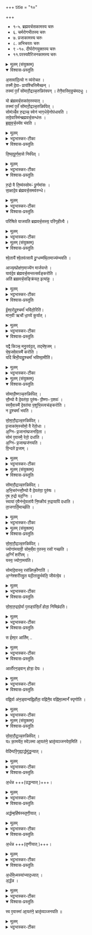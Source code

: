+++
title = "१०"

+++
- १-५. ब्रह्मवर्चसकामस्य चरुः
- ६. चर्मरोगभीतस्य चरुः
- ७. प्रजाकामस्य चरुः
- ८. अभिचरतः चरुः
- ९ -१०. दीर्घरोगयुक्तस्य चरुः
- ११.परस्यवैरिजनकामस्य चरुः


<details><summary>मूलम् (संयुक्तम्)</summary>

अ॒सावा॑दि॒त्यो न व्य॑रोचत॒ तस्मै॑ दे॒वाᳶ प्राय॑श्चित्तिमैच्छ॒न्तस्मा॑ ए॒तँ सो॑मारौ॒द्रञ्च॒रुन्निर॑वप॒न्तेनै॒वास्मि॒न्रुच॑मदधु॒र्यो ब्र॑ह्मवर्च॒सका॑म॒स्स्यात्तस्मा॑ ए॒तँ सो॑मारौ॒द्रञ्च॒रुन्निर्व॑पे॒त्सोम॑ञ्चै॒व रु॒द्रञ्च॒ स्वेन॑ भाग॒धेये॒नोप॑धावति॒ तावे॒वास्मि॑न्ब्रह्मवर्च॒सन्ध॑त्तो ब्रह्मवर्च॒स्ये॑व भ॑वति तिष्यापूर्णमा॒से निर्व॑पेद्रु॒द्रः (53)  वै ति॒ष्य॑स्सोमᳶ॑ पू॒र्णमा॑सस्सा॒क्षादे॒व ब्र॑ह्मवर्च॒समव॑रुन्धे॒ परि॑श्रिते याजयति ब्रह्मवर्च॒सस्य॒ परि॑गृहीत्यै 
</details>

<details open><summary>विश्वास-प्रस्तुतिः</summary>

अ॒सावा॑दि॒त्यो न व्य॑रोचत ।   
तस्मै॑ दे॒वाᳶ प्राय॑श्चित्तिमैच्छन् ।   
तस्मा॑ ए॒तँ सो॑मारौ॒द्रञ्च॒रुन्निर॑वपन् ।
तेनै॒वास्मि॒न्रुच॑मदधुः ।

यो ब्र॑ह्मवर्च॒सका॑म॒स्स्यात् ।   
तस्मा॑ ए॒तँ सो॑मारौ॒द्रञ्च॒रुन्निर्व॑पेत् ।   
सोम॑ञ्चै॒व रु॒द्रञ्च॒ स्वेन॑ भाग॒धेये॒नोप॑धावति ।  
तावे॒वास्मि॑न्ब्रह्मवर्च॒सन्ध॑त्तः ।  
ब्र॒ह्म॒व॒र्च॒स्ये॑व भ॑वति ।  
</details>

<details><summary>मूलम्</summary>

अ॒सावा॑दि॒त्यो न व्य॑रोचत ।   
तस्मै॑ दे॒वाᳶ प्राय॑श्चित्तिमैच्छन् ।   
तस्मा॑ ए॒तँ सो॑मारौ॒द्रञ्च॒रुन्निर॑वपन् ।
तेनै॒वास्मि॒न्रुच॑मदधुः ।

यो ब्र॑ह्मवर्च॒सका॑म॒स्स्यात् ।   
तस्मा॑ ए॒तँ सो॑मारौ॒द्रञ्च॒रुन्निर्व॑पेत् ।   
सोम॑ञ्चै॒व रु॒द्रञ्च॒ स्वेन॑ भाग॒धेये॒नोप॑धावति ।  
तावे॒वास्मि॑न्ब्रह्मवर्च॒सन्ध॑त्तः ।  
ब्र॒ह्म॒व॒र्च॒स्ये॑व भ॑वति ।  
</details>

<details><summary>भट्टभास्कर-टीका</summary>

1असावादित्य इत्यादि ॥ सोमारौद्रमिति । उत्तरपदवृद्धिश्छान्दसी ।
</details>

<details open><summary>विश्वास-प्रस्तुतिः</summary>

ति॒ष्या॒पू॒र्ण॒मा॒से निर्व॑पेत् ।  
</details>

<details><summary>मूलम्</summary>

ति॒ष्या॒पू॒र्ण॒मा॒से निर्व॑पेत् ।  
</details>

<details><summary>भट्टभास्कर-टीका</summary>

तिष्यापौर्णमासे इति । तैष्यां पौर्णमास्यामित्यर्थः । तिष्येण सहितः पूर्णमासस्तिष्यापूणर्मासः । 'अन्येषामपि दृश्यते' इति दीर्घत्वम् । तिष्यः पुष्यः ।
</details>

<details open><summary>विश्वास-प्रस्तुतिः</summary>

रु॒द्रो वै ति॒ष्य॑स्सोमᳶ॑ पू॒र्णमा॑सः ।   
सा॒क्षादे॒व ब्र॑ह्मवर्च॒समव॑रुन्धे।   
</details>

<details><summary>मूलम्</summary>

रु॒द्रो वै ति॒ष्य॑स्सोमᳶ॑ पू॒र्णमा॑सः ।   
सा॒क्षादे॒व ब्र॑ह्मवर्च॒समव॑रुन्धे।   
</details>

<details><summary>भट्टभास्कर-टीका</summary>

रुद्रो वा इत्यादि । तयोस्तत्प्रधानत्वात्ताच्छब्द्यम् ।  
साक्षादिति । अव्यवधानेन द्वयोरपि तेजस्वित्वात् ॥
</details>

<details open><summary>विश्वास-प्रस्तुतिः</summary>

परि॑श्रिते याजयति ब्रह्मवर्च॒सस्य॒ परि॑गृहीत्यै ।  
</details>

<details><summary>मूलम्</summary>

परि॑श्रिते याजयति ब्रह्मवर्च॒सस्य॒ परि॑गृहीत्यै ।  
</details>

<details><summary>भट्टभास्कर-टीका</summary>

2परिश्रिते क[कु]शादिभिः परितः छादिते । 'याजयति' इति वचनात्प्रधानं तु परिश्रिते ; स्विष्टकृदाद्यपरिश्रिते एव ।
</details>



<details><summary>मूलम् (संयुक्तम्)</summary>

श्वे॒तायै॑ श्वे॒तव॑त्सायै दु॒ग्धम्म॑थि॒तमाज्य॑म्भव॒त्याज्य॒म्प्रोक्ष॑ण॒माज्ये॑न मार्जयन्ते॒ याव॑दे॒व ब्र॑ह्मवर्च॒सन्तत्सर्व॑ङ्करो॒त्यति॑ ब्रह्मवर्च॒सङ्क्रि॑यत॒ इत्या॑हुरीश्व॒रो दु॒श्चर्मा॒ भवि॑तो॒रिति॑ मान॒वी ऋचौ॑ धा॒य्ये॑ कुर्या॒द्यद्वै किञ्च॒ मनु॒रव॑द॒त्तद्भे॑ष॒जम् (54)  भे॒ष॒जमे॒वास्मै॑ करोति॒ यदि॑ बिभी॒याद्दु॒श्चर्मा॑ भविष्या॒मीति॑ 
</details>

<details open><summary>विश्वास-प्रस्तुतिः</summary>

श्वे॒तायै॑ श्वे॒तव॑त्सायै दु॒ग्धम्म॑थि॒तमाज्य॑म्भवति  ।   

आज्य॒म्प्रोक्ष॑ण॒माज्ये॑न मार्जयन्ते ।  
याव॑दे॒व ब्र॑ह्मवर्च॒सन्तत्सर्व॑ङ्करोति ।  
अति॑ ब्रह्मवर्च॒सङ्क्रि॑यत॒ इत्या॑हुः ।  
</details>

<details><summary>मूलम्</summary>

श्वे॒तायै॑ श्वे॒तव॑त्सायै दु॒ग्धम्म॑थि॒तमाज्य॑म्भवति  ।   

आज्य॒म्प्रोक्ष॑ण॒माज्ये॑न मार्जयन्ते ।  
याव॑दे॒व ब्र॑ह्मवर्च॒सन्तत्सर्व॑ङ्करोति ।  
अति॑ ब्रह्मवर्च॒सङ्क्रि॑यत॒ इत्या॑हुः ।  
</details>

<details><summary>भट्टभास्कर-टीका</summary>

3श्वेताया इत्यादि ॥ ईदृशेनाज्येन एतत्कुर्यात् । सर्वब्रह्मवर्चसलाभः सर्वं प्रोक्षणमार्जनान्या[नाद्या]ज्येनेति ।
</details>

<details open><summary>विश्वास-प्रस्तुतिः</summary>

ई॒श्व॒रोदु॒श्चर्मा॑ भवि॑तो॒रिति॑।  
मान॒वी ऋचौ॑ धा॒य्ये॑ कुर्यात् ।  
</details>

<details><summary>मूलम्</summary>

ई॒श्व॒रोदु॒श्चर्मा॑ भवि॑तो॒रिति॑।  
मान॒वी ऋचौ॑ धा॒य्ये॑ कुर्यात् ।  
</details>

<details><summary>भट्टभास्कर-टीका</summary>

एवं ब्रह्मवर्चसमतिक्रियते अन्यत्रोत्पाद्यते, तत्रायं दुश्चर्मा श्वित्री भवितुमीश्वरस्स्यादित्याहुर्ब्रह्मविदः, तत्परिहाराय मानवी मानव्यौ ऋचौ धाय्ये कुर्यात् । 'मक्षू देववतः' इत्यासां द्वे धाय्ये । लोके दधाति । आद्ये इत्येके । अन्त्ये इत्यन्ये । 'देवानां य इन्मनः' इति सर्वत्रानुषज्यते । 'समिद्ध्यमानः' इति 'समिद्धः' इत्येतयोर्मध्ये ये भवतः ते धाय्ये ।
</details>

<details open><summary>विश्वास-प्रस्तुतिः</summary>

यद्वै किञ्च॒ मनु॒रव॑द॒त्, तद्भे॑ष॒जम् ।    
भे॒ष॒जमे॒वास्मै॑ करोति ।  
यदि॑ बिभी॒याद्दु॒श्चर्मा॑ भविष्या॒मीति॑।
</details>

<details><summary>मूलम्</summary>

यद्वै किञ्च॒ मनु॒रव॑द॒त्, तद्भे॑ष॒जम् ।    
भे॒ष॒जमे॒वास्मै॑ करोति ।  
यदि॑ बिभी॒याद्दु॒श्चर्मा॑ भविष्या॒मीति॑।
</details>

<details><summary>भट्टभास्कर-टीका</summary>

यद्वा इत्यादि । मननान्मनुः मनस्वी प्रजापतिः । तेनोक्तं सर्वं भेषजं सर्वोपद्रवशमनं भवति । एवं मनोर्विशिष्टत्वान्मानव्योरपृचोर्विशिष्टत्वम् । अतस्तयोर्धाय्यात्वाद्दुश्चर्मत्वभयाप्रसङ्गः ॥
</details>



<details><summary>मूलम् (संयुक्तम्)</summary>

सोमापौ॒ष्णञ्च॒रुन्निर्व॑पेत्सौ॒म्यो वै दे॒वत॑या॒ पुरु॑षᳶ पौ॒ष्णाᳶ प॒शव॒स्स्वयै॒वास्मै॑ दे॒वत॑या प॒शुभि॒स्त्वच॑ङ्करोति॒ न दु॒श्चर्मा॑ भवति सोमारौ॒द्रञ्च॒रुन्निर्व॑पेत्प्र॒जाका॑म॒स्सोमो॒ वै रे॑तो॒धा अ॒ग्निᳶ प्र॒जाना॑म्प्रजनयि॒ता सोम॑ ए॒वास्मै॒ रेतो॒ दधा॑त्य॒ग्निᳶ प्र॒जाम्प्रज॑नयति वि॒न्दते॑ (55)  प्र॒जाँ 
</details>

<details open><summary>विश्वास-प्रस्तुतिः</summary>

सोमापौ॒ष्णञ्च॒रुन्निर्व॑पेत् ।  
सौ॒म्यो वै दे॒वत॑या॒ पुरु॑षᳶ पौ॒ष्णाᳶ प॒शवः॑ ।  
स्वयै॒वास्मै॑ दे॒वत॑या प॒शुभि॒स्त्वच॑ङ्करोति ।   
न दु॒श्चर्मा॑ भवति ।   

सो॒मा॒रौ॒द्रञ्च॒रुन्निर्व॑पेत् ।   
प्र॒जाका॑म॒स्सोमो॒ वै रे॑तो॒धाः ।  
अ॒ग्निᳶ प्र॒जाना॑म्प्रजनयि॒ता ।  
सोम॑ ए॒वास्मै॒ रेतो॒ दधा॑ति  ।   
अ॒ग्निᳶ प्र॒जाम्प्रज॑नयति ।    
वि॒न्दते॑ प्र॒जाम् ।
</details>

<details><summary>मूलम्</summary>

सोमापौ॒ष्णञ्च॒रुन्निर्व॑पेत् ।  
सौ॒म्यो वै दे॒वत॑या॒ पुरु॑षᳶ पौ॒ष्णाᳶ प॒शवः॑ ।  
स्वयै॒वास्मै॑ दे॒वत॑या प॒शुभि॒स्त्वच॑ङ्करोति ।   
न दु॒श्चर्मा॑ भवति ।   

सो॒मा॒रौ॒द्रञ्च॒रुन्निर्व॑पेत् ।   
प्र॒जाका॑म॒स्सोमो॒ वै रे॑तो॒धाः ।  
अ॒ग्निᳶ प्र॒जाना॑म्प्रजनयि॒ता ।  
सोम॑ ए॒वास्मै॒ रेतो॒ दधा॑ति  ।   
अ॒ग्निᳶ प्र॒जाम्प्रज॑नयति ।    
वि॒न्दते॑ प्र॒जाम् ।
</details>

<details><summary>भट्टभास्कर-टीका</summary>

4-5सोमापौष्णमिति ॥ पूर्ववदुत्तरपदवृद्धिः ॥
</details>



<details><summary>मूलम् (संयुक्तम्)</summary>

सो॑मारौ॒द्रञ्च॒रुन्निर्व॑पेदभि॒चर॑न्त्सौ॒म्यो वै दे॒वत॑या॒ पुरु॑ष ए॒ष रु॒द्रो यद॒ग्निस्स्वाया॑ ए॒वैन॑न्दे॒वता॑यै नि॒ष्क्रीय॑ रु॒द्रायापि॑ दधाति ता॒जगार्ति॒मार्च्छ॑ति 
</details>

<details open><summary>विश्वास-प्रस्तुतिः</summary>

सो॑मारौ॒द्रञ्च॒रुन्निर्व॑पेत्   ।  
अ॒भि॒चर॑न्त्सौ॒म्यो वै दे॒वत॑या॒ पुरु॑षः ।   
ए॒ष रु॒द्रो यद॒ग्निः ।   
स्वाया॑ ए॒वैन॑न्दे॒वता॑यै नि॒ष्क्रीय॑ रु॒द्रायापि॑ दधाति ।   
ता॒जगार्ति॒मार्च्छ॑ति ।  
</details>

<details><summary>मूलम्</summary>

सो॑मारौ॒द्रञ्च॒रुन्निर्व॑पेत्   ।  
अ॒भि॒चर॑न्त्सौ॒म्यो वै दे॒वत॑या॒ पुरु॑षः ।   
ए॒ष रु॒द्रो यद॒ग्निः ।   
स्वाया॑ ए॒वैन॑न्दे॒वता॑यै नि॒ष्क्रीय॑ रु॒द्रायापि॑ दधाति ।   
ता॒जगार्ति॒मार्च्छ॑ति ।  
</details>

<details><summary>भट्टभास्कर-टीका</summary>

6अग्निरिति ॥ रोदनाद्रुद्रत्वमग्नेः । स्वाया इति । सौम्यं पुरुषं सोमान्निष्क्रीय रुद्रायाग्नये अपिदधाति उपहरति, ताजक् तदानीमेवार्तिमार्छति ॥
</details>



<details><summary>मूलम् (संयुक्तम्)</summary>

सोमारौ॒द्रञ्च॒रुन्निर्व॑पे॒ज्ज्योगा॑मयावी॒ सोम॒व्ँवा ए॒तस्य॒ रसो॑ गच्छत्य॒ग्निँ शरी॑र॒य्ँयस्य॒ ज्योगा॒मय॑ति॒ सोमा॑दे॒वास्य॒ रस॑न्निष्क्री॒णात्य॒ग्नेश्शरी॑रमु॒त यदि॑ (56)  इ॒तासु॒र्भव॑ति॒ जीव॑त्ये॒व सो॑मारु॒द्रयो॒र्वा ए॒तङ्ग्र॑सि॒तँ होता॒ निष्खि॑दति॒ स ई॑श्व॒र आर्ति॒मार्तो॑रन॒ड्वान्होत्रा॒ देयो॒ वह्नि॒र्वा अ॑न॒ड्वान्वह्नि॒र्होता॒ वह्नि॑नै॒व वह्नि॑मा॒त्मानँ॑ स्पृणोति 
</details>

<details open><summary>विश्वास-प्रस्तुतिः</summary>

सो॒मा॒रौ॒द्रञ्च॒रुन्निर्व॑पेत्  ।   
ज्योगा॑मयावी॒ सोम॒व्ँवा ए॒तस्य॒ रसो॑ गच्छति ।  
अ॒ग्निँ शरी॑रम् ।  
यस्य॒ ज्योगा॒मय॑ति।   

सोमा॑दे॒वास्य॒  रस॑न्निष्क्री॒णाति॑ ।  
अ॒ग्नेश्शरी॑रमु॒त यदी॒तासु॒र्भव॑ति॒ जीव॑त्ये॒व ।    
</details>

<details><summary>मूलम्</summary>

सो॒मा॒रौ॒द्रञ्च॒रुन्निर्व॑पेत्  ।   
ज्योगा॑मयावी॒ सोम॒व्ँवा ए॒तस्य॒ रसो॑ गच्छति ।  
अ॒ग्निँ शरी॑रम् ।  
यस्य॒ ज्योगा॒मय॑ति।   

सोमा॑दे॒वास्य॒  रस॑न्निष्क्री॒णाति॑ ।  
अ॒ग्नेश्शरी॑रमु॒त यदी॒तासु॒र्भव॑ति॒ जीव॑त्ये॒व ।    
</details>

<details><summary>भट्टभास्कर-टीका</summary>

7ज्योगामयावी व्याख्यातः ।
</details>

<details open><summary>विश्वास-प्रस्तुतिः</summary>

सो॒मा॒रु॒द्रयो॒र्वा ए॒तङ्ग्र॑सि॒तँ होता॒ निष्खि॑दति।   
</details>

<details><summary>मूलम्</summary>

सो॒मा॒रु॒द्रयो॒र्वा ए॒तङ्ग्र॑सि॒तँ होता॒ निष्खि॑दति।   
</details>

<details><summary>भट्टभास्कर-टीका</summary>

ग्रसितमिति । सोमारुद्रयोः आस्यगतं खलु होता याज्यया यजन्निष्खिदति निष्क्रमयति । 'ग्रसितस्कभित' इति निपात्यते ।
</details>

<details open><summary>विश्वास-प्रस्तुतिः</summary>

स ई॑श्व॒र आर्तिम् ..
</details>

<details><summary>मूलम्</summary>

स ई॑श्व॒र आर्तिम् ..
</details>

<details><summary>भट्टभास्कर-टीका</summary>

ततश्च स आर्तिं गन्तुमीश्वरस्स्यात् ।
</details>

<details open><summary>विश्वास-प्रस्तुतिः</summary>

आर्तो॑रन॒ड्वान् होत्रा॒ देयः ।
</details>

<details><summary>मूलम्</summary>

आर्तो॑रन॒ड्वान् होत्रा॒ देयः ।
</details>

<details><summary>भट्टभास्कर-टीका</summary>

तस्मात्तेन होत्रा अन्वाहार्यसादनानन्तरं अनड्वान् देयः।
</details>

<details open><summary>विश्वास-प्रस्तुतिः</summary>

वह्नि॒र्वा अ॑न॒ड्वान्वह्नि॒र्होता॒ वह्नि॑नै॒व वह्नि॑मा॒त्मानँ॑ स्पृणोति ।
</details>

<details><summary>मूलम्</summary>

वह्नि॒र्वा अ॑न॒ड्वान्वह्नि॒र्होता॒ वह्नि॑नै॒व वह्नि॑मा॒त्मानँ॑ स्पृणोति ।
</details>

<details><summary>भट्टभास्कर-टीका</summary>

तथा सति वह्निना वोढ्रा अनडुहा वह्निं यज्ञस्य वोढारं आत्मानं स्पृणोति प्रीणयति, वर्धयति वा । सर्वत्यादिक्षु[स्पृ प्रीत्यादिषु] । सौवादिकः ॥
</details>



<details><summary>मूलम् (संयुक्तम्)</summary>

सोमारौ॒द्रञ्च॒रुन्निर्व॑पे॒द्यᳵ का॒मये॑त॒ स्वे॑ऽस्मा आ॒यत॑ने॒ भ्रातृ॑व्यञ्जनयेय॒मिति॒ वेदि॑म्परि॒गृह्या॒र्द्धमु॑द्ध॒न्याद॒र्द्धन्नार्द्धम्ब॒र्हिष॑स्स्तृणी॒याद॒र्द्धन्नार्द्धमि॒द्ध्मस्या॑भ्याद॒द्ध्याद॒र्द्धन्न स्व ए॒वास्मा॑ आ॒यत॑ने॒ भ्रातृ॑व्यञ्जनयति ॥ (57)  
</details>

<details open><summary>विश्वास-प्रस्तुतिः</summary>

सो॒मा॒रौ॒द्र॒ञ्च॒रुन्निर्व॑पेत्  ।   
यᳵ का॒मये॑त॒ स्वे॑ऽस्मा आ॒यत॑ने॒ भ्रातृ॑व्यञ्जनयेय॒मिति॑ ।  


वेदि॑म्परि॒गृह्या॒र्द्धमु॑द्ध॒न्यात् ।
</details>

<details><summary>मूलम्</summary>

सो॒मा॒रौ॒द्र॒ञ्च॒रुन्निर्व॑पेत्  ।   
यᳵ का॒मये॑त॒ स्वे॑ऽस्मा आ॒यत॑ने॒ भ्रातृ॑व्यञ्जनयेय॒मिति॑ ।  


वेदि॑म्परि॒गृह्या॒र्द्धमु॑द्ध॒न्यात् ।
</details>

<details><summary>भट्टभास्कर-टीका</summary>

8यः कामयेतेति ॥ कृषिभूमौ परस्य क्षेत्रमाश्रितां वेदिं परिगृह्य तस्या अर्धं वाध्यवसाय दक्षिणामुद्धन्यात् ।
</details>

<details open><summary>विश्वास-प्रस्तुतिः</summary>

अ॒र्धन्न +++(उद्धन्यात् )+++।
</details>

<details><summary>मूलम्</summary>

अ॒र्धन्न +++(उद्धन्यात् )+++।
</details>

<details><summary>भट्टभास्कर-टीका</summary>

अर्धान्तरं नोद्धन्यात् ।
</details>

<details open><summary>विश्वास-प्रस्तुतिः</summary>

अर्द्धम्ब॒र्हिष॑स्स्तृणी॒यात् ।
</details>

<details><summary>मूलम्</summary>

अर्द्धम्ब॒र्हिष॑स्स्तृणी॒यात् ।
</details>

<details><summary>भट्टभास्कर-टीका</summary>

अर्धं तदेव बर्हिषा स्तृणीयात् छादयेत् ।
</details>

<details open><summary>विश्वास-प्रस्तुतिः</summary>

अ॒र्धन्न +++(तृणीयात् )+++।   
</details>

<details><summary>मूलम्</summary>

अ॒र्धन्न +++(तृणीयात् )+++।   
</details>

<details><summary>भट्टभास्कर-टीका</summary>

अर्धान्तरं न स्तृणीयात् । बर्हिषोर्धमुत्करे त्यजेत् ।
</details>

<details open><summary>विश्वास-प्रस्तुतिः</summary>

अ॒र्धमि॒ध्मस्या॑भ्याद॒ध्यात् ।   
अ॒र्द्धन्न ।  
</details>

<details><summary>मूलम्</summary>

अ॒र्धमि॒ध्मस्या॑भ्याद॒ध्यात् ।   
अ॒र्द्धन्न ।  
</details>

<details><summary>भट्टभास्कर-टीका</summary>

इध्मस्यार्धं अभ्यादध्यात् नार्धान्तरं. उत्करे तं त्यजेत् ।
</details>

<details open><summary>विश्वास-प्रस्तुतिः</summary>

स्व ए॒वास्मा॑ आ॒यत॑ने॒ भ्रातृ॑व्यञ्जनयति ॥
</details>

<details><summary>मूलम्</summary>

स्व ए॒वास्मा॑ आ॒यत॑ने॒ भ्रातृ॑व्यञ्जनयति ॥
</details>

<details><summary>भट्टभास्कर-टीका</summary>

एवं कुर्वन् स्व एवायतने अस्मै भ्रातृव्यं जनयति गृहजातमेवास्य शत्रुं करोति ॥

इति द्वितीये द्वितीये दशमोनुवाकः ॥  
</details>
